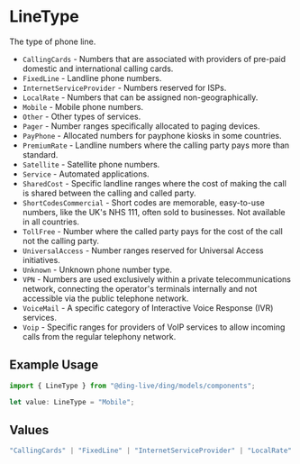 # LineType

The type of phone line.
  * `CallingCards` - Numbers that are associated with providers of pre-paid domestic and international calling cards.
  * `FixedLine` - Landline phone numbers.
  * `InternetServiceProvider` - Numbers reserved for ISPs.
  * `LocalRate` - Numbers that can be assigned non-geographically.
  * `Mobile` - Mobile phone numbers.
  * `Other` - Other types of services.
  * `Pager` - Number ranges specifically allocated to paging devices.
  * `PayPhone` - Allocated numbers for payphone kiosks in some countries.
  * `PremiumRate` - Landline numbers where the calling party pays more than standard.
  * `Satellite` - Satellite phone numbers.
  * `Service` - Automated applications.
  * `SharedCost` - Specific landline ranges where the cost of making the call is shared between the calling and called party.
  * `ShortCodesCommercial` - Short codes are memorable, easy-to-use numbers, like the UK's NHS 111, often sold to businesses. Not available in all countries.
  * `TollFree` - Number where the called party pays for the cost of the call not the calling party.
  * `UniversalAccess` - Number ranges reserved for Universal Access initiatives.
  * `Unknown` - Unknown phone number type.
  * `VPN` - Numbers are used exclusively within a private telecommunications network, connecting the operator's terminals internally and not accessible via the public telephone network.
  * `VoiceMail` - A specific category of Interactive Voice Response (IVR) services.
  * `Voip` - Specific ranges for providers of VoIP services to allow incoming calls from the regular telephony network.


## Example Usage

```typescript
import { LineType } from "@ding-live/ding/models/components";

let value: LineType = "Mobile";
```

## Values

```typescript
"CallingCards" | "FixedLine" | "InternetServiceProvider" | "LocalRate" | "Mobile" | "Other" | "Pager" | "PayPhone" | "PremiumRate" | "Satellite" | "Service" | "SharedCost" | "ShortCodesCommercial" | "TollFree" | "UniversalAccess" | "Unknown" | "VPN" | "VoiceMail" | "Voip"
```